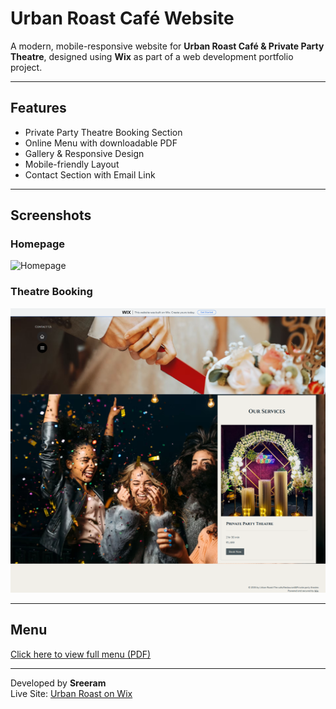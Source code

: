# Urban Roast Café Website

A modern, mobile-responsive website for **Urban Roast Café & Private Party Theatre**, designed using **Wix** as part of a web development portfolio project.

---

## Features

- Private Party Theatre Booking Section
- Online Menu with downloadable PDF
- Gallery & Responsive Design
- Mobile-friendly Layout
- Contact Section with Email Link

---

## Screenshots

### Homepage
![Homepage](urbanroast-homepage-1.png)

### Theatre Booking
![Theatre](urbanroast-theatre.png)

---

## Menu

[Click here to view full menu (PDF)](urbanroast-menu.pdf)

---

Developed by **Sreeram**  
Live Site: [Urban Roast on Wix](https://sree20233.wixsite.com/urbanroast)
